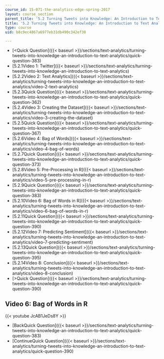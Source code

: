 ```yaml
---
course_id: 15-071-the-analytics-edge-spring-2017
layout: course_section
parent_title: '5.2 Turning Tweets into Knowledge: An Introduction to Text Analytics'
title: '5.2 Turning Tweets into Knowledge: An Introduction to Text Analytics'
type: course
uid: b8c9ec4867a6977eb31db490c342ef38

---
```


*   [<Quick Question]({{< baseurl >}}/sections/text-analytics/turning-tweets-into-knowledge-an-introduction-to-text-analytics/quick-question-383)
*   [5.2.1Video 1: Twitter]({{< baseurl >}}/sections/text-analytics/turning-tweets-into-knowledge-an-introduction-to-text-analytics)
*   [5.2.2Video 2: Text Analytics]({{< baseurl >}}/sections/text-analytics/turning-tweets-into-knowledge-an-introduction-to-text-analytics/video-2-text-analytics)
*   [5.2.3Quick Question]({{< baseurl >}}/sections/text-analytics/turning-tweets-into-knowledge-an-introduction-to-text-analytics/quick-question-362)
*   [5.2.4Video 3: Creating the Dataset]({{< baseurl >}}/sections/text-analytics/turning-tweets-into-knowledge-an-introduction-to-text-analytics/video-3-creating-the-dataset)
*   [5.2.5Quick Question]({{< baseurl >}}/sections/text-analytics/turning-tweets-into-knowledge-an-introduction-to-text-analytics/quick-question-367)
*   [5.2.6Video 4: Bag of Words]({{< baseurl >}}/sections/text-analytics/turning-tweets-into-knowledge-an-introduction-to-text-analytics/video-4-bag-of-words)
*   [5.2.7Quick Question]({{< baseurl >}}/sections/text-analytics/turning-tweets-into-knowledge-an-introduction-to-text-analytics/quick-question-373)
*   [5.2.8Video 5: Pre-Processing in R]({{< baseurl >}}/sections/text-analytics/turning-tweets-into-knowledge-an-introduction-to-text-analytics/video-5-pre-processing-in-r)
*   [5.2.9Quick Question]({{< baseurl >}}/sections/text-analytics/turning-tweets-into-knowledge-an-introduction-to-text-analytics/quick-question-383)
*   [5.2.10Video 6: Bag of Words in R]({{< baseurl >}}/sections/text-analytics/turning-tweets-into-knowledge-an-introduction-to-text-analytics/video-6-bag-of-words-in-r)
*   [5.2.11Quick Question]({{< baseurl >}}/sections/text-analytics/turning-tweets-into-knowledge-an-introduction-to-text-analytics/quick-question-390)
*   [5.2.12Video 7: Predicting Sentiment]({{< baseurl >}}/sections/text-analytics/turning-tweets-into-knowledge-an-introduction-to-text-analytics/video-7-predicting-sentiment)
*   [5.2.13Quick Question]({{< baseurl >}}/sections/text-analytics/turning-tweets-into-knowledge-an-introduction-to-text-analytics/quick-question-395)
*   [5.2.14Video 8: Conclusion]({{< baseurl >}}/sections/text-analytics/turning-tweets-into-knowledge-an-introduction-to-text-analytics/video-8-conclusion)
*   [\>Quick Question]({{< baseurl >}}/sections/text-analytics/turning-tweets-into-knowledge-an-introduction-to-text-analytics/quick-question-390)

Video 6: Bag of Words in R
--------------------------

{{< youtube JcAB1JeDs8Y >}}

*   [BackQuick Question]({{< baseurl >}}/sections/text-analytics/turning-tweets-into-knowledge-an-introduction-to-text-analytics/quick-question-383)
*   [ContinueQuick Question]({{< baseurl >}}/sections/text-analytics/turning-tweets-into-knowledge-an-introduction-to-text-analytics/quick-question-390)